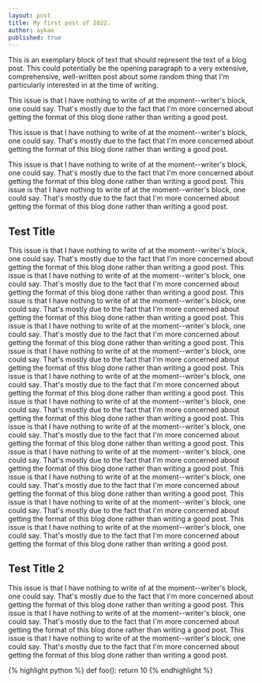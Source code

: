 ```yaml
---
layout: post
title: My first post of 2022.
author: aykae
published: true
---
```

This is an exemplary block of text that should represent the text of a blog post. This could potentially be the opening paragraph to a very extensive, comprehensive, well-written post about some random thing that I'm particularly interested in at the time of writing.

This issue is that I have nothing to write of at the moment--writer's block, one could say. That's mostly due to the fact that I'm more concerned about getting the format of this blog done rather than writing a good post.

This issue is that I have nothing to write of at the moment--writer's block, one could say. That's mostly due to the fact that I'm more concerned about getting the format of this blog done rather than writing a good post.

This issue is that I have nothing to write of at the moment--writer's block, one could say. That's mostly due to the fact that I'm more concerned about getting the format of this blog done rather than writing a good post.
This issue is that I have nothing to write of at the moment--writer's block, one could say. That's mostly due to the fact that I'm more concerned about getting the format of this blog done rather than writing a good post.

## Test Title

This issue is that I have nothing to write of at the moment--writer's block, one could say. That's mostly due to the fact that I'm more concerned about getting the format of this blog done rather than writing a good post.
This issue is that I have nothing to write of at the moment--writer's block, one could say. That's mostly due to the fact that I'm more concerned about getting the format of this blog done rather than writing a good post.
This issue is that I have nothing to write of at the moment--writer's block, one could say. That's mostly due to the fact that I'm more concerned about getting the format of this blog done rather than writing a good post.
This issue is that I have nothing to write of at the moment--writer's block, one could say. That's mostly due to the fact that I'm more concerned about getting the format of this blog done rather than writing a good post.
This issue is that I have nothing to write of at the moment--writer's block, one could say. That's mostly due to the fact that I'm more concerned about getting the format of this blog done rather than writing a good post.
This issue is that I have nothing to write of at the moment--writer's block, one could say. That's mostly due to the fact that I'm more concerned about getting the format of this blog done rather than writing a good post.
This issue is that I have nothing to write of at the moment--writer's block, one could say. That's mostly due to the fact that I'm more concerned about getting the format of this blog done rather than writing a good post.
This issue is that I have nothing to write of at the moment--writer's block, one could say. That's mostly due to the fact that I'm more concerned about getting the format of this blog done rather than writing a good post.
This issue is that I have nothing to write of at the moment--writer's block, one could say. That's mostly due to the fact that I'm more concerned about getting the format of this blog done rather than writing a good post.
This issue is that I have nothing to write of at the moment--writer's block, one could say. That's mostly due to the fact that I'm more concerned about getting the format of this blog done rather than writing a good post.
This issue is that I have nothing to write of at the moment--writer's block, one could say. That's mostly due to the fact that I'm more concerned about getting the format of this blog done rather than writing a good post.
This issue is that I have nothing to write of at the moment--writer's block, one could say. That's mostly due to the fact that I'm more concerned about getting the format of this blog done rather than writing a good post.

## Test Title 2

This issue is that I have nothing to write of at the moment--writer's block, one could say. That's mostly due to the fact that I'm more concerned about getting the format of this blog done rather than writing a good post.
This issue is that I have nothing to write of at the moment--writer's block, one could say. That's mostly due to the fact that I'm more concerned about getting the format of this blog done rather than writing a good post.
This issue is that I have nothing to write of at the moment--writer's block, one could say. That's mostly due to the fact that I'm more concerned about getting the format of this blog done rather than writing a good post.

{% highlight python %}
def foo():
  return 10
{% endhighlight %}